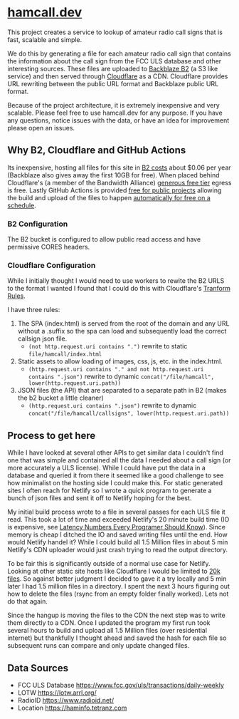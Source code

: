 # [hamcall.dev](https://hamcall.dev)

This project creates a service to lookup of amateur radio call signs that is fast, scalable and simple.

We do this by generating a file for each amateur radio call sign that contains the information about the call sign from the FCC ULS database and other interesting sources. These files are uploaded to [Backblaze B2](https://www.backblaze.com/b2) (a S3 like service) and then served through [Cloudflare](https://www.cloudflare.com) as a CDN. Cloudflare provides URL rewriting between the public URL format and Backblaze public URL format.

Because of the project architecture, it is extremely inexpensive and very scalable. Please feel free to use hamcall.dev for any purpose. If you have any questions, notice issues with the data, or have an idea for improvement please open an issues.

## Why B2, Cloudflare and GitHub Actions

Its inexpensive, hosting all files for this site in [B2 costs](https://www.backblaze.com/b2/cloud-storage-pricing.html) about $0.06 per year (Backblaze also gives away the first 10GB for free). When placed behind Cloudflare's (a member of the Bandwidth Alliance) [generous free tier](https://www.cloudflare.com/plans/#add-ons) egress is free. Lastly GitHub Actions is provided [free for public projects](https://docs.github.com/en/billing/managing-billing-for-github-actions/about-billing-for-github-actions) allowing the build and upload of the files to happen [automatically for free on a schedule](https://github.com/pcunning/hamcall/blob/main/.github/workflows/run-build.yml#L6).

### B2 Configuration

The B2 bucket is configured to allow public read access and have permissive CORES headers.

### Cloudflare Configuration

While I initially thought I would need to use workers to rewite the B2 URLS to the format I wanted I found that I could do this with Cloudflare's [Tranform Rules](https://developers.cloudflare.com/rules/transform). 

I have three rules:

1. The SPA (index.html) is served from the root of the domain and any URL without a .suffix so the spa can load and subsequently load the correct callsign json file. 
    - `(not http.request.uri contains ".")` rewrite to static `file/hamcall/index.html`
2. Static assets to allow loading of images, css, js, etc. in the index.html.
    - `(http.request.uri contains "." and not http.request.uri contains ".json")` rewrite to dynamic `concat("/file/hamcall", lower(http.request.uri.path))`
3. JSON files (the API) that are separated to a separate path in B2 (makes the b2 bucket a little cleaner)
    - `(http.request.uri contains ".json")` rewrite to dynamic `concat("/file/hamcall/callsigns", lower(http.request.uri.path))`


## Process to get here

While I have looked at several other APIs to get similar data I couldn't find one that was simple and contained all the data I needed about a call sign (or more accurately a ULS license). While I could have put the data in a database and queried it from there it seemed like a good challenge to see how minimalist on the hosting side I could make this. For static generated sites I often reach for Netlify so I wrote a quick program to generate a bunch of json files and sent it off to Netlify hoping for the best. 

My initial build process wrote to a file in several passes for each ULS file it read. This took a lot of time and exceeded Netlify's 20 minute build time (IO is expensive, see [Latency Numbers Every Programer Should Know](https://colin-scott.github.io/personal_website/research/interactive_latency.html)). Since memory is cheap I ditched the IO and saved writing files until the end. How would Netlify handel it? While I could build all 1.5 Million files in about 5 min Netlify's CDN uploader would just crash trying to read the output directory. 

To be fair this is significantly outside of a normal use case for Netlify. Looking at other static site hosts like Cloudflare I would be limited to [20k files](https://developers.cloudflare.com/pages/platform/limits#files). So against better judgment I decided to gave it a try locally and 5 min later I had 1.5 million files in a directory. I spent the next 3 hours figuring out how to delete the files (rsync from an empty folder finally worked). Lets not do that again.

Since the hangup is moving the files to the CDN the next step was to write them directly to a CDN. Once I updated the program my first run took several hours to build and upload all 1.5 Million files (over residential internet) but thankfully I thought ahead and saved the hash for each file so subsequent runs can compare and only update changed files.

## Data Sources

- FCC ULS Database https://www.fcc.gov/uls/transactions/daily-weekly
- LOTW https://lotw.arrl.org/
- RadioID https://www.radioid.net/
- Location https://haminfo.tetranz.com
